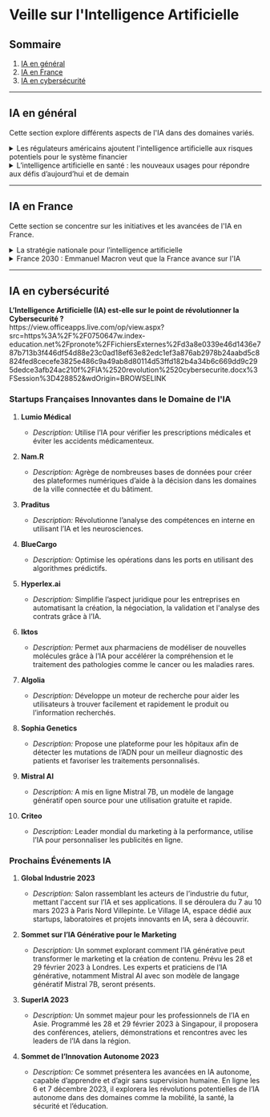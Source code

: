 # Veille sur l'Intelligence Artificielle

## Sommaire

1. [IA en général](#ia-en-general)
2. [IA en France](#ia-en-france)
3. [IA en cybersécurité](#ia-en-cybersecurite)

---

## IA en général

Cette section explore différents aspects de l'IA dans des domaines variés.

<details>
<summary>Les régulateurs américains ajoutent l'intelligence artificielle aux risques potentiels pour le système financier</summary>

[Article](https://www.boursorama.com/actualite-economique/actualites/les-regulateurs-americains-ajoutent-l-intelligence-artificielle-aux-risques-potentiels-pour-le-systeme-financier-b6c8a6e0db4ffbf58c2213d29dd630aa)

<summary><strong>La stratégie nationale pour l'intelligence artificielle en France a été lancée en 2018 et se déploie en deux phases jusqu'en 2025. Cette initiative vise à positionner la France en tant que leader mondial dans le domaine de l'IA. La première phase, de 2018 à 2022, a concentré ses efforts sur le renforcement des capacités de recherche, soutenant la création d'instituts, de chaires d'excellence et d'investissements dans les infrastructures de calcul.

Cette première phase a abouti à des résultats significatifs, avec un grand nombre de laboratoires et de startups spécialisées en IA en France, générant des emplois directs et indirects. La seconde phase, lancée en 2021, se concentre sur la formation de talents et l'accélération du potentiel de recherche et développement. Avec un budget total de 2,22 milliards d'euros sur cinq ans, cette phase vise à diffuser l'IA dans l'économie et à soutenir des domaines prioritaires tels que l'IA embarquée, l'IA de confiance, l'IA au service de la transition écologique, ainsi que l'IA générative et les modèles de langage géants.





</strong></summary>


</details>

<details>
<summary>L’intelligence artificielle en santé : les nouveaux usages pour répondre aux défis d’aujourd’hui et de demain</summary>

[Article](https://www.actuia.com/contribution/snourestani/lintelligence-artificielle-en-sante-les-nouveaux-usages-pour-repondre-aux-defis-daujourdhui-et-de-demain/)

<summary><strong>Résumé</strong></summary>

L'article explore les nouvelles utilisations de l'intelligence artificielle dans le domaine de la santé pour relever les défis actuels et futurs.
</details>

<!-- Vous pouvez répéter cette structure pour chaque résumé dans la section IA en général -->

---

## IA en France

Cette section se concentre sur les initiatives et les avancées de l'IA en France.

<details>
<summary>La stratégie nationale pour l’intelligence artificielle</summary>

[Article](https://www.economie.gouv.fr/strategie-nationale-intelligence-artificielle)

<summary><strong>La stratégie nationale pour l'intelligence artificielle en France a été lancée en 2018 et se déploie en deux phases jusqu'en 2025. Cette initiative vise à positionner la France en tant que leader mondial dans le domaine de l'IA. La première phase, de 2018 à 2022, a concentré ses efforts sur le renforcement des capacités de recherche, soutenant la création d'instituts, de chaires d'excellence et d'investissements dans les infrastructures de calcul.

Cette première phase a abouti à des résultats significatifs, avec un grand nombre de laboratoires et de startups spécialisées en IA en France, générant des emplois directs et indirects. La seconde phase, lancée en 2021, se concentre sur la formation de talents et l'accélération du potentiel de recherche et développement. Avec un budget total de 2,22 milliards d'euros sur cinq ans, cette phase vise à diffuser l'IA dans l'économie et à soutenir des domaines prioritaires tels que l'IA embarquée, l'IA de confiance, l'IA au service de la transition écologique, ainsi que l'IA générative et les modèles de langage géants.





</strong></summary>

Cet article présente la stratégie nationale pour l'intelligence artificielle en France.
</details>

<details>
<summary>France 2030 : Emmanuel Macron veut que la France avance sur l'IA</summary>

[Article](https://www.lemondeinformatique.fr/actualites/lire-france-2030-emmanuel-macron-veut-que-la-france-avance-sur-l-ia-92404.html)

<summary><strong>Résumé</strong></summary>

L'article aborde la volonté d'Emmanuel Macron de faire progresser la France dans le domaine de l'intelligence artificielle d'ici 2030.
</details>

<!-- Vous pouvez répéter cette structure pour chaque résumé dans la section IA en France -->

---

## IA en cybersécurité
<summary><strong>L’Intelligence Artificielle (IA) est-elle sur le point de révolutionner la Cybersecurité ?</strong></summary>
https://view.officeapps.live.com/op/view.aspx?src=https%3A%2F%2F0750647w.index-education.net%2Fpronote%2FFichiersExternes%2Fd3a8e0339e46d1436e787b713b3f446df54d88e23c0ad18ef63e82edc1ef3a876ab2978b24aabd5c8824fed8cecefe3825e486c9a49ab8d80114d53ffd182b4a34b6c669dd9c295dedce3afb24ac210f%2FIA%2520revolution%2520cybersecurite.docx%3FSession%3D428852&wdOrigin=BROWSELINK


### Startups Françaises Innovantes dans le Domaine de l'IA

1. **Lumio Médical**

    - *Description:* Utilise l’IA pour vérifier les prescriptions médicales et éviter les accidents médicamenteux.

2. **Nam.R**

    - *Description:* Agrège de nombreuses bases de données pour créer des plateformes numériques d’aide à la décision dans les domaines de la ville connectée et du bâtiment.

3. **Praditus**

    - *Description:* Révolutionne l’analyse des compétences en interne en utilisant l’IA et les neurosciences.

4. **BlueCargo**

    - *Description:* Optimise les opérations dans les ports en utilisant des algorithmes prédictifs.

5. **Hyperlex.ai**

    - *Description:* Simplifie l’aspect juridique pour les entreprises en automatisant la création, la négociation, la validation et l'analyse des contrats grâce à l’IA.

6. **Iktos**

    - *Description:* Permet aux pharmaciens de modéliser de nouvelles molécules grâce à l’IA pour accélérer la compréhension et le traitement des pathologies comme le cancer ou les maladies rares.

7. **Algolia**

    - *Description:* Développe un moteur de recherche pour aider les utilisateurs à trouver facilement et rapidement le produit ou l’information recherchés.

8. **Sophia Genetics**

    - *Description:* Propose une plateforme pour les hôpitaux afin de détecter les mutations de l’ADN pour un meilleur diagnostic des patients et favoriser les traitements personnalisés.

9. **Mistral AI**

    - *Description:* A mis en ligne Mistral 7B, un modèle de langage génératif open source pour une utilisation gratuite et rapide.

10. **Criteo**

    - *Description:* Leader mondial du marketing à la performance, utilise l’IA pour personnaliser les publicités en ligne.
   

### Prochains Événements IA

1. **Global Industrie 2023**

    - *Description:* Salon rassemblant les acteurs de l’industrie du futur, mettant l'accent sur l’IA et ses applications. Il se déroulera du 7 au 10 mars 2023 à Paris Nord Villepinte. Le Village IA, espace dédié aux startups, laboratoires et projets innovants en IA, sera à découvrir.

2. **Sommet sur l’IA Générative pour le Marketing**

    - *Description:* Un sommet explorant comment l’IA générative peut transformer le marketing et la création de contenu. Prévu les 28 et 29 février 2023 à Londres. Les experts et praticiens de l’IA générative, notamment Mistral AI avec son modèle de langage génératif Mistral 7B, seront présents.

3. **SuperIA 2023**

    - *Description:* Un sommet majeur pour les professionnels de l’IA en Asie. Programmé les 28 et 29 février 2023 à Singapour, il proposera des conférences, ateliers, démonstrations et rencontres avec les leaders de l’IA dans la région.

4. **Sommet de l’Innovation Autonome 2023**

    - *Description:* Ce sommet présentera les avancées en IA autonome, capable d’apprendre et d’agir sans supervision humaine. En ligne les 6 et 7 décembre 2023, il explorera les révolutions potentielles de l’IA autonome dans des domaines comme la mobilité, la santé, la sécurité et l’éducation.




